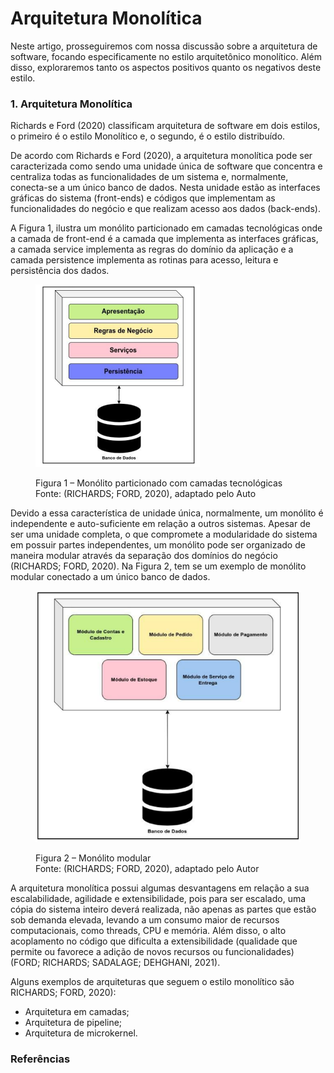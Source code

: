 # Arquitetura Monolítica

Neste artigo, prosseguiremos com nossa discussão sobre a arquitetura de software, focando especificamente no estilo arquitetônico monolítico. Além disso, exploraremos tanto os aspectos positivos quanto os negativos deste estilo.

### 1. Arquitetura Monolítica

Richards e Ford (2020) classificam arquitetura de software em dois estilos, o primeiro é o estilo Monolítico e, o segundo, é o estilo distribuído.

De acordo com Richards e Ford (2020), a arquitetura monolítica pode ser caracterizada como sendo uma unidade única de software que concentra e centraliza todas as funcionalidades de um sistema e, normalmente, conecta-se a um único banco de dados. Nesta unidade estão as interfaces gráficas do sistema (front-ends) e códigos que implementam as funcionalidades do negócio e que realizam acesso aos dados (back-ends).

A Figura 1, ilustra um monólito particionado em camadas tecnológicas onde a camada de front-end é a camada que implementa as interfaces gráficas, a camada service implementa as regras do domínio da aplicação e a camada persistence implementa as rotinas para acesso, leitura e persistência dos dados.&#x20;

<figure><img src="../../.gitbook/assets/image (3).png" alt=""><figcaption><p>Figura 1 – Monólito particionado com camadas tecnológicas<br>Fonte: (RICHARDS; FORD, 2020), adaptado pelo Auto</p></figcaption></figure>

Devido a essa característica de unidade única, normalmente, um monólito é independente e auto-suficiente em relação a outros sistemas. Apesar de ser uma unidade completa, o que compromete a modularidade do sistema em possuir partes independentes, um monólito pode ser organizado de maneira modular através da separação dos domínios do negócio (RICHARDS; FORD, 2020). Na Figura 2, tem se um exemplo de monólito modular conectado a um único banco de dados.

<figure><img src="../../.gitbook/assets/image.png" alt="" width="431"><figcaption><p>Figura 2 – Monólito modular<br>Fonte: (RICHARDS; FORD, 2020), adaptado pelo Autor</p></figcaption></figure>

A arquitetura monolítica possui algumas desvantagens em relação a sua escalabilidade, agilidade e extensibilidade, pois para ser escalado, uma cópia do sistema inteiro deverá realizada, não apenas as partes que estão sob demanda elevada, levando a um consumo maior de recursos computacionais, como threads, CPU e memória. Além disso, o alto acoplamento no código que dificulta a extensibilidade (qualidade que permite ou favorece a adição de novos recursos ou funcionalidades) (FORD; RICHARDS; SADALAGE; DEHGHANI, 2021).

Alguns exemplos de arquiteturas que seguem o estilo monolítico são RICHARDS; FORD, 2020):&#x20;

* Arquitetura em camadas;
* Arquitetura de pipeline;&#x20;
* Arquitetura de microkernel.

### Referências

